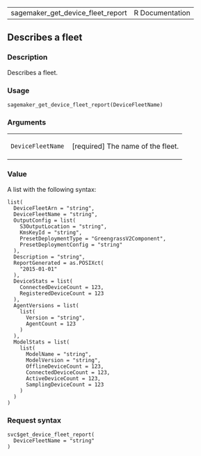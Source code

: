 <table style="width: 100%;">
<tbody>
<tr class="odd">
<td>sagemaker_get_device_fleet_report</td>
<td style="text-align: right;">R Documentation</td>
</tr>
</tbody>
</table>

## Describes a fleet

### Description

Describes a fleet.

### Usage

    sagemaker_get_device_fleet_report(DeviceFleetName)

### Arguments

<table>
<colgroup>
<col style="width: 35%" />
<col style="width: 65%" />
</colgroup>
<tbody>
<tr class="odd">
<td><code
id="sagemaker_get_device_fleet_report_:_DeviceFleetName">DeviceFleetName</code></td>
<td><p>[required] The name of the fleet.</p></td>
</tr>
</tbody>
</table>

### Value

A list with the following syntax:

    list(
      DeviceFleetArn = "string",
      DeviceFleetName = "string",
      OutputConfig = list(
        S3OutputLocation = "string",
        KmsKeyId = "string",
        PresetDeploymentType = "GreengrassV2Component",
        PresetDeploymentConfig = "string"
      ),
      Description = "string",
      ReportGenerated = as.POSIXct(
        "2015-01-01"
      ),
      DeviceStats = list(
        ConnectedDeviceCount = 123,
        RegisteredDeviceCount = 123
      ),
      AgentVersions = list(
        list(
          Version = "string",
          AgentCount = 123
        )
      ),
      ModelStats = list(
        list(
          ModelName = "string",
          ModelVersion = "string",
          OfflineDeviceCount = 123,
          ConnectedDeviceCount = 123,
          ActiveDeviceCount = 123,
          SamplingDeviceCount = 123
        )
      )
    )

### Request syntax

    svc$get_device_fleet_report(
      DeviceFleetName = "string"
    )
